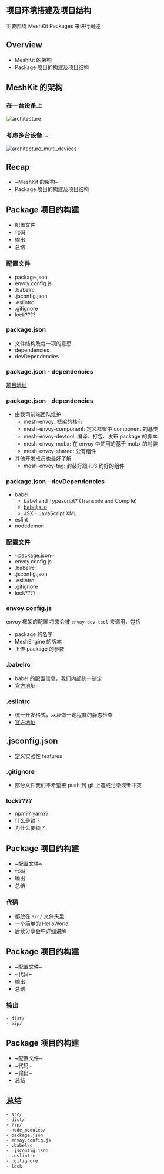 ## 项目环境搭建及项目结构

主要围绕 MeshKit Packages 来进行阐述


## Overview
- MeshKit 的架构
- Package 项目的构建及项目结构


## MeshKit 的架构


### 在一台设备上


![architecture](../imgs/architecture.png)


### 考虑多台设备...


![architecture_multi_devices](../imgs/architecture_multi_devices.png)



## Recap
- ~MeshKit 的架构~
- Package 项目的构建及项目结构



## Package 项目的构建
- 配置文件
- 代码
- 输出
- 总结



### 配置文件
- package.json
- envoy.config.js
- .babelrc
- .jsconfig.json
- .eslintrc
- .gitignore
- lock????



### package.json
- 文件结构及每一项的意思 <!-- .element: class="fragment" data-fragment-index="1" -->
- dependencies <!-- .element: class="fragment" data-fragment-index="2" -->
- devDependencies <!-- .element: class="fragment" data-fragment-index="3" -->


### package.json - dependencies
[项目地址](http://dev.kiwiinc.net/kiwi-team/envoy)


### package.json - dependencies
- 由我司前端团队维护
    - mesh-envoy: 框架的核心 <!-- .element: class="fragment" data-fragment-index="1" -->
    - mesh-envoy-component: 定义框架中 component 的基类 <!-- .element: class="fragment" data-fragment-index="2" -->
    - mesh-envoy-devtool: 编译、打包、发布 package 的脚本 <!-- .element: class="fragment" data-fragment-index="3" -->
    - mesh-envoy-mobx: 在 envoy 中使用的基于 mobx 的封装 <!-- .element: class="fragment" data-fragment-index="4" -->
    - mesh-envoy-shared: 公有组件 <!-- .element: class="fragment" data-fragment-index="5" -->
- 其他开发成员也最好了解 <!-- .element: class="fragment" data-fragment-index="6" -->
    - mesh-envoy-tag: 封装好跟 iOS 约好的组件 <!-- .element: class="fragment" data-fragment-index="7" -->


### package.json - devDependencies
- babel
    - babel and Typescript? (Transpile and Compile)
    - [babeljs.io](https://babeljs.io/repl)
    - JSX - JavaScript XML
- eslint
- nodedemon


### 配置文件
- ~package.json~
- envoy.config.js
- .babelrc
- .jsconfig.json
- .eslintrc
- .gitignore
- lock????


### envoy.config.js
envoy 框架的配置
将来会被 `envoy-dev-tool` 来调用，包括
- package 的名字
- MeshEngine 的版本
- 上传 package 的参数


### .babelrc
- babel 的配置信息，我们内部统一制定
- [官方地址](http://babeljs.io)


### .eslintrc
- 统一开发格式，以及做一定程度的静态检查
- [官方地址](https://eslint.org)


## .jsconfig.json
- 定义实验性 features


### .gitignore
- 部分文件我们不希望被 push 到 git 上造成污染或者冲突


### lock????
- npm?? yarn??
- 什么是锁？
- 为什么要锁？



## Package 项目的构建
- ~配置文件~
- 代码
- 输出
- 总结


### 代码
- 都放在 `src/` 文件夹里
- 一个简单的 HelloWorld
- 后续分享会中详细讲解



## Package 项目的构建
- ~配置文件~
- ~代码~
- 输出
- 总结


### 输出

```
- dist/
- zip/
```



## Package 项目的构建
- ~配置文件~
- ~代码~
- ~输出~
- 总结


## 总结

```
- src/
- dist/
- zip/
- node_modules/
- package.json
- envoy.config.js
- .babelrc
- .jsconfig.json
- .eslintrc
- .gitignore
- lock
```
